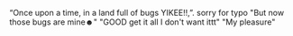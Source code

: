 “Once upon a time, in a land full of bugs YIKEE!!,”.
sorry for typo "But now those bugs are mine☻"
"GOOD get it all I don't want ittt"
"My pleasure"

